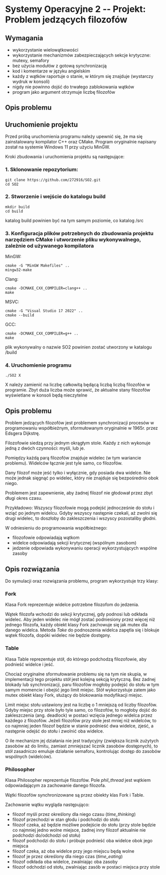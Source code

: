# Systemy Operacyjne 2 -- Projekt: Problem jedzących filozofów
## Wymagania
- wykorzystanie wielowątkowości
- wykorzystanie mechanizmów zabezpieczających sekcje krytyczne: mutexy, semafory
- bez użycia modułów z gotową synchronizacją
- kod i komentarze w języku angielskim
- każdy z wątków raportuje o stanie, w którym się znajduje (wystarczy wydruk w konsoli)
- nigdy nie powinno dojść do trwałego zablokowania wątków
- program jako argument otrzymuje liczbę filozofów

## Opis problemu


## Uruchomienie projektu
Przed próbą uruchomienia programu należy upewnić się, że ma się zainstalowany kompilator C++ oraz CMake.
Program oryginalnie napisany został na systemie Windows 11 przy użyciu MinGW.

Kroki zbudowania i uruchomienia projektu są następujące:

### 1. Sklonowanie repozytorium:
```
git clone https://github.com/272916/SO2.git
cd SO2
```

### 2. Stworzenie i wejście do katalogu build
```
mkdir build
cd build
```
katalog build powinien być na tym samym poziomie, co katalog /src

### 3. Konfiguracja plików potrzebnych do zbudowania projektu narzędziem CMake i utworzenie pliku wykonywalnego, zależnie od używanego kompilatora
MinGW:
```
cmake -G "MinGW Makefiles" ..
mingw32-make
```

Clang:
```
cmake -DCMAKE_CXX_COMPILER=clang++ ..
make
```

MSVC:
```
cmake -G "Visual Studio 17 2022" ..
cmake --build
```

GCC:
```
cmake -DCMAKE_CXX_COMPILER=g++ ..
make
```

plik wykonywalny o nazwie SO2 powinien zostać utworzony w katalogu /build

### 4. Uruchomienie programu
```
./SO2 X
```
X należy zamienić na liczbę całkowitą będącą liczbą liczbą filozofów w programie. Zbyt duża liczba może sprawić, że aktualne stany filozofów wyświetlane w konsoli będą nieczytelne

## Opis problemu
Problem jedzących filozofów jest problemem synchronizacji procesów w programowaniu współbieżnym, sformułowanym oryginalnie w 1965r. przez Edsgera Dijkstrę.

Filozofowie siedzą przy jednym okrągłym stole. Każdy z nich wykonuje jedną z dwóch czynności: myśli, lub je.

Pomiędzy każdą parą filozofów znajduje widelec (w tym wariancie problemu). Widelców łącznie jest tyle samo, co filozofów.

Dany filozof może jeść tylko i wyłącznie, gdy posiada dwa widelce. Nie może jednak sięgnąć po widelec, który nie znajduje się bezpośrednio obok niego.

Problemem jest zapewnienie, aby żadnej filozof nie głodował przez zbyt długi okres czasu.

Przykładowo: Wszyscy filozofowie mogą podejść jednocześnie do stołu i wziąć po jednym widelcu. Gdyby wszyscy następnie czekali, aż zwolni się drugi widelec, to doszłoby do zakleszczenia i wszyscy pozostaliby głodni.

W odniesieniu do programowania współbieżnego:
- filozofowie odpowiadają wątkom
- widelce odpowiadają sekcji krytycznej (wspólnym zasobom)
- jedzenie odpowiada wykonywaniu operacji wykorzystujących wspólne zasoby

## Opis rozwiązania

Do symulacji oraz rozwiązania problemu, program wykorzystuje trzy klasy:

### Fork
Klasa Fork reprezentuje widelce potrzebne filozofom do jedzenia.

Wątek filozofa wchodzi do sekcji krytycznej, gdy podnosi lub odkłada widelec.
Aby jeden widelec nie mógł zostać podniesiony przez więcej niż jednego filozofa, każdy obiekt klasy Fork zachowuje się jak mutex dla danego widelca. Metoda *Take* do podnoszenia widelca zapętla się i blokuje wątek filozofa, dopóki widelec nie będzie dostępny.

### Table
Klasa Table reprezentuje stół, do którego podchodzą filozofowie, aby podnieść widelce i jeść.

Chociaż oryginalne sformułowanie problemu się na tym nie skupia, w implementacji tego projektu stół jest kolejną sekcją krytyczną. Bez żadnej blokady lub synchronizacji, paru filozofów mogłoby podejść do stołu w tym samym momencie i obejść jego limit miejsc. Stół wykorzystuje zatem jako mutex obiekt klasy Fork, służący do blokowania modyfikacji miejsc.

Limit miejsc stołu ustawiony jest na liczbę o 1 mniejszą od liczby filozofów. Gdyby miejsc przy stole było tyle samo, co filozofów, to mogłoby dojść do zakleszczenia (ang. deadlock) w postaci wzięcia jednego widelca przez każdego z filozofów. Jeżeli filozofów przy stole jest mniej niż widelców, to co najmniej jeden filozof będzie w stanie podnieść dwa widelce, zjeść, a następnie odejść do stołu i zwolnić oba widelce.

O ile mechanizm jej działania nie jest tradycyjny (zwiększa licznik zużytych zasobów aż do limitu, zamiast zmniejszać licznik zasobów dostępnych), to stół zasadniczo emuluje działanie semaforu, kontrolując dostęp do zasobów wspólnych (widelców).

### Philosopher
Klasa Philosopher reprezentuje filozofów. Pole *phil_thread* jest wątkiem odpowiadającym za zachowanie danego filozofa.

Wątki filozofów synchronizowane są przez obiekty klas Fork i Table.

Zachowanie wątku wygląda następująco:
- filozof myśli przez określony dla niego czasu (*time_thinking*)
- filozof przechodzi w stan głodu i podchodzi do stołu
- filozof czeka, aż będzie możliwe podejście do stołu (przy stole będzie co najmniej jedno wolne miejsce, żadnej inny filozof aktualnie nie podchodzi do/odchodzi od stołu)
- filozof podchodzi do stołu i próbuje podnieść oba widelce obok jego miejsca
- filozof czeka, aż oba widelce przy jego miejscu będą wolne
- filozof je przez określony dla niego czas (*time_eating*)
- filozof odkłada oba widelce, zwalniając oba zasoby
- filozof odchodzi od stołu, zwalniając zasób w postaci miejsca przy stole
